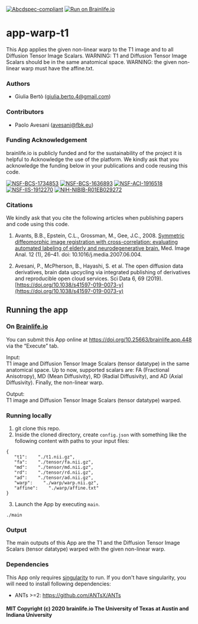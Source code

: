 [![Abcdspec-compliant](https://img.shields.io/badge/ABCD_Spec-v1.1-green.svg)](https://github.com/brain-life/abcd-spec)
[![Run on Brainlife.io](https://img.shields.io/badge/Brainlife-bl.app.448-blue.svg)](https://doi.org/10.25663/brainlife.app.448)

# app-warp-t1
This App applies the given non-linear warp to the T1 image and to all Diffusion Tensor Image Scalars. WARNING: T1 and Diffusion Tensor Image Scalars should be in the same anatomical space. WARNING: the given non-linear warp must have the affine.txt.

### Authors
- Giulia Bertò (giulia.berto.4@gmail.com)

### Contributors
- Paolo Avesani (avesani@fbk.eu)

### Funding Acknowledgement
brainlife.io is publicly funded and for the sustainability of the project it is helpful to Acknowledge the use of the platform. We kindly ask that you acknowledge the funding below in your publications and code reusing this code.

[![NSF-BCS-1734853](https://img.shields.io/badge/NSF_BCS-1734853-blue.svg)](https://nsf.gov/awardsearch/showAward?AWD_ID=1734853)
[![NSF-BCS-1636893](https://img.shields.io/badge/NSF_BCS-1636893-blue.svg)](https://nsf.gov/awardsearch/showAward?AWD_ID=1636893)
[![NSF-ACI-1916518](https://img.shields.io/badge/NSF_ACI-1916518-blue.svg)](https://nsf.gov/awardsearch/showAward?AWD_ID=1916518)
[![NSF-IIS-1912270](https://img.shields.io/badge/NSF_IIS-1912270-blue.svg)](https://nsf.gov/awardsearch/showAward?AWD_ID=1912270)
[![NIH-NIBIB-R01EB029272](https://img.shields.io/badge/NIH_NIBIB-R01EB029272-green.svg)](https://grantome.com/grant/NIH/R01-EB029272-01)

### Citations
We kindly ask that you cite the following articles when publishing papers and code using this code. 

1. Avants, B.B., Epstein, C.L., Grossman, M., Gee, J.C., 2008. [Symmetric diffeomorphic image registration with cross-correlation: evaluating automated labeling of elderly and neurodegenerative brain.](https://www.sciencedirect.com/science/article/pii/S1361841507000606) Med. Image Anal. 12 (1), 26–41. doi: 10.1016/j.media.2007.06.004.

2. Avesani, P., McPherson, B., Hayashi, S. et al. The open diffusion data derivatives, brain data upcycling via integrated publishing of derivatives and reproducible open cloud services. Sci Data 6, 69 (2019). [https://doi.org/10.1038/s41597-019-0073-y](https://doi.org/10.1038/s41597-019-0073-y)

## Running the app
### On [Brainlife.io](http://brainlife.io/) 
You can submit this App online at https://doi.org/10.25663/brainlife.app.448 via the “Execute” tab.

Input: \
T1 image and Diffusion Tensor Image Scalars (tensor datatype) in the same anatomical space. Up to now, supported scalars are: FA (Fractional Anisotropy), MD (Mean Diffusivity), RD (Radial Diffusivity), and AD (Axial Diffusivity). Finally, the non-linear warp.

Output: \
T1 image and Diffusion Tensor Image Scalars (tensor datatype) warped.

### Running locally
1. git clone this repo.
2. Inside the cloned directory, create `config.json` with something like the following content with paths to your input files:
```
{
   "t1":    "./t1.nii.gz",
   "fa":    "./tensor/fa.nii.gz",
   "md":    "./tensor/md.nii.gz",
   "rd":    "./tensor/rd.nii.gz",
   "ad":    "./tensor/ad.nii.gz",
   "warp":    "./warp/warp.nii.gz",
   "affine":    "./warp/affine.txt"
} 
```
3. Launch the App by executing `main`.
```
./main
```

### Output
The main outputs of this App are the T1 and the Diffusion Tensor Image Scalars (tensor datatype) warped with the given non-linear warp.

### Dependencies
This App only requires [singularity](https://sylabs.io/singularity/) to run. If you don't have singularity, you will need to install following dependencies:
* ANTs >=2: https://github.com/ANTsX/ANTs

#### MIT Copyright (c) 2020 brainlife.io The University of Texas at Austin and Indiana University
